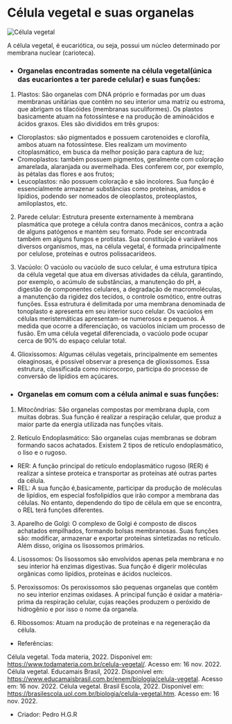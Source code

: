 # Célula vegetal e suas organelas



![Célula vegetal](https://user-images.githubusercontent.com/96310308/202107441-50a4ac9a-b71a-429d-8da3-6d8a587fe01a.png)

A célula vegetal, é eucariótica, ou seja, possui um núcleo determinado por membrana nuclear (carioteca). 



- ### Organelas encontradas somente na célula vegetal(única das eucariontes a ter parede celular) e suas funções:

1. Plastos: 
São organelas com DNA próprio e formadas por um duas membranas unitárias que contêm no seu interior uma matriz ou estroma, que abrigam os tilacóides (membranas suculiformes).
Os plastos basicamente atuam na fotossíntese e na produção de aminoácidos e ácidos graxos. Eles são divididos em três grupos:
- Cloroplastos: são pigmentados e possuem carotenoides e clorofila, ambos atuam na fotossíntese. Eles realizam um movimento citoplasmático, em busca da melhor posição para captura de luz; 
- Cromoplastos: também possuem pigmentos, geralmente com coloração amarelada, alaranjada ou avermelhada. Eles conferem cor, por exemplo, às pétalas das flores e aos frutos; 
- Leucoplastos: não possuem coloração e são incolores. Sua função é essencialmente armazenar substâncias como proteínas, amidos e lipídios, podendo ser nomeados de oleoplastos, proteoplastos, amiloplastos, etc.

2. Parede celular:
Estrutura presente externamente à membrana plasmática que protege a célula contra danos mecânicos, contra a ação de alguns patógenos e mantém seu formato. Pode ser encontrada também em alguns fungos e protistas. Sua constituição é variável nos diversos organismos, mas, na célula vegetal, é formada principalmente por celulose, proteínas e outros polissacarídeos.

3. Vacúolo: 
O vacúolo ou vacúolo de suco celular, é uma estrutura típica da célula vegetal que atua em diversas atividades da célula, garantindo, por exemplo, o acúmulo de substâncias, a manutenção do pH, a digestão de componentes celulares, a degradação de macromoléculas, a manutenção da rigidez dos tecidos, o controle osmótico, entre outras funções. Essa estrutura é delimitada por uma membrana denominada de tonoplasto e apresenta em seu interior suco celular.
Os vacúolos em células meristemáticas apresentam-se numerosos e pequenos. À medida que ocorre a diferenciação, os vacúolos iniciam um processo de fusão. Em uma célula vegetal diferenciada, o vacúolo pode ocupar cerca de 90% do espaço celular total.

4. Glioxissomos:
Algumas células vegetais, principalmente em sementes oleaginosas, é possível observar a presença de glioxissomos. Essa estrutura, classificada como microcorpo, participa do processo de conversão de lipídios em açúcares.

- ### Organelas em comum com a célula animal e suas funções:

1. Mitocôndrias:
São organelas compostas por membrana dupla, com muitas dobras. Sua função é realizar a respiração celular, que produz a maior parte da energia utilizada nas funções vitais.

2. Retículo Endoplasmático:
São organelas cujas membranas se dobram formando sacos achatados. Existem 2 tipos de retículo endoplasmático, o liso e o rugoso.
- RER: A função principal do retículo endoplasmático rugoso (RER) é realizar a síntese proteica e transportar as proteínas até outras partes da célula.
- REL: A sua função é,basicamente, participar da produção de moléculas de lipídios, em especial fosfolipídios que irão compor a membrana das células. No entanto,  dependendo do tipo de célula em que se encontra, o REL terá funções diferentes.

3. Aparelho de Golgi:
O complexo de Golgi é composto de discos achatados empilhados, formando bolsas membranosas. Suas funções são: modificar, armazenar e exportar proteínas sintetizadas no retículo. Além disso, origina os lisossomos primários.

4. Lisossomos:
Os lisossomos são envolvidos apenas pela membrana e no seu interior há enzimas digestivas. Sua função é digerir moléculas orgânicas como lipídios, proteínas e ácidos nucleicos.

5. Peroxissomos:
Os peroxissomos são pequenas organelas que contêm no seu interior enzimas oxidases. A principal função é oxidar a matéria-prima da respiração celular, cujas reações produzem o peróxido de hidrogênio e por isso o nome da organela.

6. Ribossomos:
Atuam na produção de proteínas e na regeneração da célula.





- Referências:

Célula vegetal. Toda materia, 2022. Disponível em: https://www.todamateria.com.br/celula-vegetal/. Acesso em: 16 nov. 2022.
Célula vegetal. Educamais Brasil, 2022. Disponível em: https://www.educamaisbrasil.com.br/enem/biologia/celula-vegetal. Acesso em: 16 nov. 2022.
Célula vegetal. Brasil Escola, 2022. Disponível em: https://brasilescola.uol.com.br/biologia/celula-vegetal.htm. Acesso em: 16 nov. 2022.

- Criador:
Pedro H.G.R
